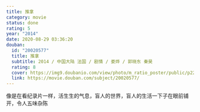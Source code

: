 ```yaml
---
title: 推拿
category: movie
status: done
rating: 5
year: "2014"
date: 2020-08-29 03:36:20
douban:
  id: "20020577"
  title: 推拿
  subtitle: 2014 / 中国大陆 法国 / 剧情 / 娄烨 / 郭晓东 秦昊
  rating: 8
  cover: https://img9.doubanio.com/view/photo/m_ratio_poster/public/p2211024574.jpg
  link: https://movie.douban.com/subject/20020577/
---
```


像是在看纪录片一样，活生生的气息，盲人的世界，盲人的生活一下子在眼前铺开，令人五味杂陈